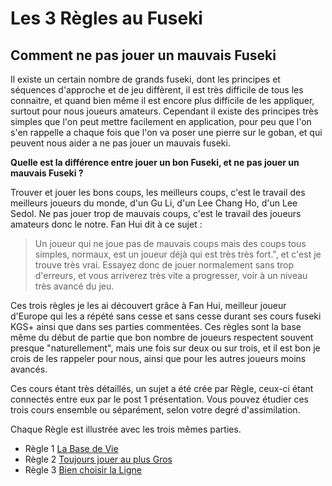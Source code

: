# Les 3 Règles au Fuseki
## Comment ne pas jouer un mauvais Fuseki

Il existe un certain nombre de grands fuseki, dont les principes et séquences d'approche et de jeu diffèrent, il est très difficile de tous les connaitre, et quand bien même il est encore plus difficile de les appliquer, surtout pour nous joueurs amateurs.
Cependant il existe des principes très simples que l'on peut mettre facilement en application, pour peu que l'on s'en rappelle a chaque fois que l'on va poser une pierre sur le goban, et qui peuvent nous aider a ne pas jouer un mauvais fuseki.

**Quelle est la différence entre jouer un bon Fuseki, et ne pas jouer un mauvais Fuseki ?**

Trouver et jouer les bons coups, les meilleurs coups, c'est le travail des meilleurs joueurs du monde, d'un Gu Li, d'un Lee Chang Ho, d'un Lee Sedol. Ne pas jouer trop de mauvais coups, c'est le travail des joueurs amateurs donc le notre. Fan Hui dit à ce sujet :

> Un joueur qui ne joue pas de mauvais coups mais des coups tous simples, normaux, est un joueur déjà qui est très très fort.", et c'est je trouve très vrai. Essayez donc de jouer normalement sans trop d'erreurs, et vous arriverez très vite a progresser, voir à un niveau très avancé du jeu.

Ces trois règles je les ai découvert grâce à Fan Hui, meilleur joueur d'Europe qui les a répété sans cesse et sans cesse durant ses cours fuseki KGS+ ainsi que dans ses parties commentées. Ces règles sont la base même du début de partie que bon nombre de joueurs respectent souvent presque "naturellement", mais une fois sur deux ou sur trois, et il est bon je crois de les rappeler pour nous, ainsi que pour les autres joueurs moins avancés.

Ces cours étant très détaillés, un sujet a été crée par Règle, ceux-ci étant connectés entre eux par le post 1 présentation. Vous pouvez étudier ces trois cours ensemble ou séparément, selon votre degré d'assimilation. 

Chaque Règle est illustrée avec les trois mêmes parties.

  -  Règle 1 [La Base de Vie](/go-on/fuseki/la-base-de-vie)
  -  Règle 2 [Toujours jouer au plus Gros](/go-on/fuseki/le-plus-gros)
  -  Règle 3 [Bien choisir la Ligne](/go-on/fuseki/le-choix-de-la-ligne)